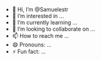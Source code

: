 - 👋 Hi, I’m @Samuelestr
- 👀 I’m interested in ...
- 🌱 I’m currently learning ...
- 💞️ I’m looking to collaborate on ...
- 📫 How to reach me ...
- 😄 Pronouns: ...
- ⚡ Fun fact: ...

<!---
Samuelestr/Samuelestr is a ✨ special ✨ repository because its `README.md` (this file) appears on your GitHub profile.
You can click the Preview link to take a look at your changes.
--->
